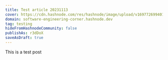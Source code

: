```yaml
---
title: Test article 20231113
cover: https://cdn.hashnode.com/res/hashnode/image/upload/v1697726994015/J1s4TfZO9.jpg?auto=format
domain: software-engineering-corner.hashnode.dev
tag: testing
hideFromHashnodeCommunity: false
publishAs: r3dDoX
saveAsDraft: true
---
```


This is a test post
